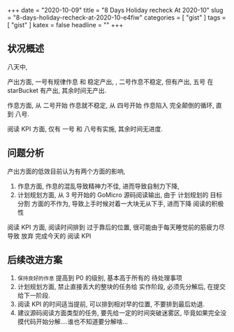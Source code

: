+++
date = "2020-10-09"
title = "8 Days Holiday recheck At 2020-10"
slug = "8-days-holiday-recheck-at-2020-10-e4fiw"
categories = [ "gist" ]
tags = [ "gist" ]
katex = false
headline = ""
+++

## 状况概述

八天中,

产出方面, 一号有规律作息 和 稳定产出, , 二号作息不稳定, 但有产出, 五号 在 starBucket 有产出, 其余时间无产出.

作息方面, 从 二号开始 作息就不稳定, 从 四号开始 作息陷入 完全颠倒的循环, 直到 八号.

阅读 KPI 方面, 仅有 一号 和 八号有实施, 其余时间无进度.

## 问题分析

产出方面的低效目前认为有两个方面的影响, 
1. 作息方面, 作息的混乱导致精神力不佳, 进而导致自制力下降, 
2. 计划规划方面, 从 3 号开始的 GoMicro 源码阅读输出, 由于 计划规划的 目标分割 方面的不作为, 导致上手时候对着一大块无从下手, 进而下降 阅读的积极性

阅读 KPI 方面, 阅读时间排到 过于靠后的位置, 很可能由于每天睡觉前的筋疲力尽导致 放弃 完成今天的 阅读 KPI

## 后续改进方案

1. `保持良好的作息` 提高到 P0 的级别, 基本高于所有的 待处理事项  
2. 计划规划方面, 禁止直接丢大的整块的任务给 实作阶段, 必须先分解后, 在提交给下一阶段. 
3. 阅读 KPI 的时间适当提前, 可以排到相对早的位置, 不要排到最后劝退.
4. 建议源码阅读方面类型的任务, 要先给一定的时间突破迷雾区, 毕竟如果完全没摸代码开始分解....谁也不知道要分解啥...